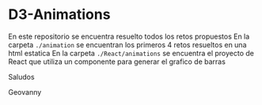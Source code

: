 # D3-Animations

En este repositorio se encuentra resuelto todos los retos propuestos
En la carpeta `./animation` se encuentran los primeros 4 retos resueltos en una html estatica
En la carpeta `./React/animations` se encuentra el proyecto de React que utiliza un componente para generar el grafico de barras

Saludos 

Geovanny
